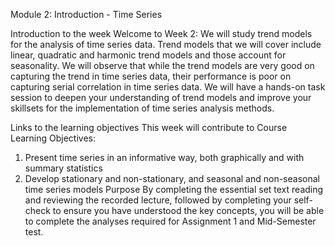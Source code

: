 Module 2: Introduction - Time Series

Introduction to the week
Welcome to Week 2: We will study trend models for the analysis of time series data. Trend models that we will cover include linear, quadratic and harmonic trend models and those account for seasonality. We will observe that while the trend models are very good on capturing the trend in time series data, their performance is poor on capturing serial correlation in time series data. We will have a hands-on task session to deepen your understanding of trend models and improve your skillsets for the implementation of time series analysis methods.

Links to the learning objectives
This week will contribute to Course Learning Objectives:

1. Present time series in an informative way, both graphically and with summary statistics
2. Develop stationary and non-stationary, and seasonal and non-seasonal time series models
Purpose
By completing the essential set text reading and reviewing the recorded lecture, followed by completing your self-check to ensure you have understood the key concepts, you will be able to complete the analyses required for Assignment 1 and Mid-Semester test. 